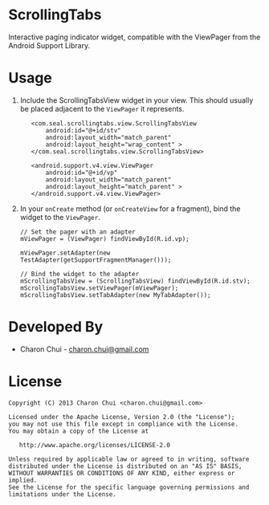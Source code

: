 ScrollingTabs
=============

Interactive paging indicator widget, compatible with the ViewPager from the Android Support Library.

Usage
=====
  1. Include the ScrollingTabsView widget in your view. This should usually be placed
     adjacent to the `ViewPager` it represents.

  
        <LinearLayout xmlns:android="http://schemas.android.com/apk/res/android"
			android:layout_width="match_parent"
			android:layout_height="48dp"
			android:orientation="vertical" >

			<com.seal.scrollingtabs.view.ScrollingTabsView
				android:id="@+id/stv"
				android:layout_width="match_parent"
				android:layout_height="wrap_content" >
			</com.seal.scrollingtabs.view.ScrollingTabsView>

			<android.support.v4.view.ViewPager
				android:id="@+id/vp"
				android:layout_width="match_parent"
				android:layout_height="match_parent" >
			</android.support.v4.view.ViewPager>

		</LinearLayout>

  2. In your `onCreate` method (or `onCreateView` for a fragment), bind the
     widget to the `ViewPager`.

         // Set the pager with an adapter
         mViewPager = (ViewPager) findViewById(R.id.vp);
      
         mViewPager.setAdapter(new TestAdapter(getSupportFragmentManager()));

         // Bind the widget to the adapter
         mScrollingTabsView = (ScrollingTabsView) findViewById(R.id.stv);
		 mScrollingTabsView.setViewPager(mViewPager);
         mScrollingTabsView.setTabAdapter(new MyTabAdapter()); 



Developed By
============

 * Charon Chui - <charon.chui@gmail.com>


License
=======

    Copyright (C) 2013 Charon Chui <charon.chui@gmail.com>

    Licensed under the Apache License, Version 2.0 (the "License");
    you may not use this file except in compliance with the License.
    You may obtain a copy of the License at

       http://www.apache.org/licenses/LICENSE-2.0

    Unless required by applicable law or agreed to in writing, software
    distributed under the License is distributed on an "AS IS" BASIS,
    WITHOUT WARRANTIES OR CONDITIONS OF ANY KIND, either express or implied.
    See the License for the specific language governing permissions and
    limitations under the License.
